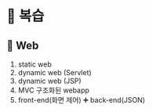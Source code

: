 # 👀 복습

## 🔸 Web
1) static web
2) dynamic web (Servlet)
3) dynamic web (JSP)
4) MVC 구조화된 webapp
5) front-end(화면 제어) ➕ back-end(JSON)


